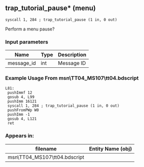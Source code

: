 ## trap_tutorial_pause* (menu)

`syscall 1, 284 ; trap_tutorial_pause (1 in, 0 out)`

Perform a menu pause?

### Input parameters
| Name | Type | Description
|------|------|------------
| message_id   | int   | Message ID


### Example Usage From msn\TT04_MS107\tt04.bdscript
```plaintext
L81:
 pushImmf 12
 gosub 4, L99
 pushImm 16121
 syscall 1, 284 ; trap_tutorial_pause (1 in, 0 out)
 pushFromPWp W0
 pushImm -1
 gosub 4, L121
 ret
```


### Appears in:
| filename | Entity Name (obj)
|----------|-------------
| msn\TT04_MS107\tt04.bdscript       |           




